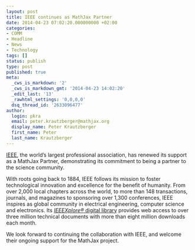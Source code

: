 ```yaml
---
layout: post
title: IEEE continues as MathJax Partner
date: 2014-04-23 07:02:20.000000000 +02:00
categories:
- COMM
- Headline
- News
- Technology
tags: []
status: publish
type: post
published: true
meta:
  _cws_is_markdown: '2'
  _cws_is_markdown_gmt: '2014-04-23 14:02:20'
  _edit_last: '13'
  _rawhtml_settings: '0,0,0,0'
  dsq_thread_id: '2633096477'
author:
  login: pkra
  email: peter.krautzberger@mathjax.org
  display_name: Peter Krautzberger
  first_name: Peter
  last_name: Krautzberger
---
```


[IEEE](http://www.ieee.org/), the world’s largest professional association, has renewed its support as a MathJax Partner, demonstrating its commitment to being a partner to the science community.

With roots going back to 1884, IEEE follows its mission to foster technological innovation and excellence for the benefit of humanity.  From over 2,000 local chapters across the world, to more than 148 transactions, journals, and magazines to sponsoring over 1,300 conferences, IEEE inspires as global community in electrical engineering, computer science and electronics. Its [_IEEEXplore®_ digital library](https://ieeexplore.ieee.org/) provides web access to over three million technical documents with more than eight million downloads each month.

We look forward to continuing the collaboration with IEEE, and welcome their ongoing support for the MathJax project.